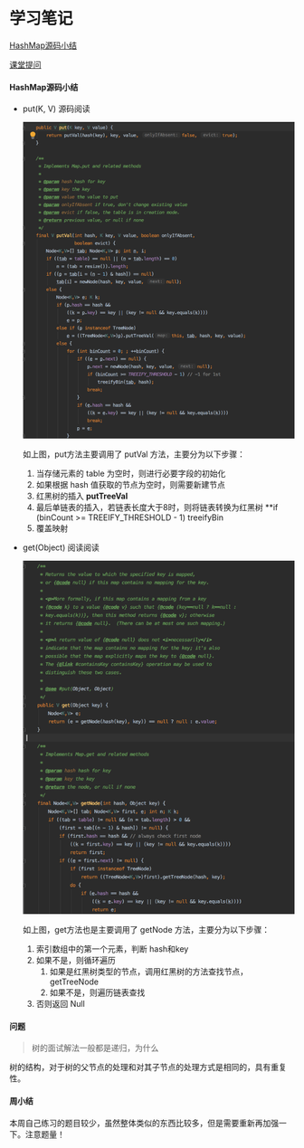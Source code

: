 # 学习笔记

[HashMap源码小结](#HashMap源码小结)

[课堂提问](#问题)

#### HashMap源码小结

- put(K, V) 源码阅读
  
  ![map-put](../images/week02/map-put.png)

  如上图，put方法主要调用了 putVal 方法，主要分为以下步骤：
  
  1. 当存储元素的 table 为空时，则进行必要字段的初始化
  2. 如果根据 hash 值获取的节点为空时，则需要新建节点
  3. 红黑树的插入 **putTreeVal**
  4. 最后单链表的插入，若链表长度大于8时，则将链表转换为红黑树 **if (binCount >= TREEIFY_THRESHOLD - 1) treeifyBin
  5. 覆盖映射
  
- get(Object) 阅读阅读

  ![map-get](../images/week02/map-get.png)

  如上图，get方法也是主要调用了 getNode 方法，主要分为以下步骤：

  1. 索引数组中的第一个元素，判断 hash和key
  2. 如果不是，则循环遍历
     1. 如果是红黑树类型的节点，调用红黑树的方法查找节点，getTreeNode
     2. 如果不是，则遍历链表查找
  3. 否则返回 Null

#### 问题

> 树的面试解法一般都是递归，为什么

树的结构，对于树的父节点的处理和对其子节点的处理方式是相同的，具有重复性。



#### 周小结

本周自己练习的题目较少，虽然整体类似的东西比较多，但是需要重新再加强一下。注意题量！




